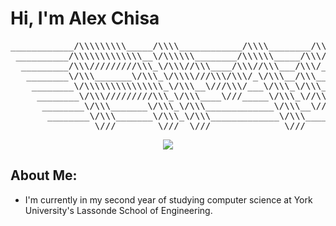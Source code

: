 # Hi, I'm Alex Chisa

<div align="center"><pre>
____________/\\\\\\\\\_____/\\\\____________/\\\\________/\\\\\\\\\________        
 __________/\\\\\\\\\\\\\__\/\\\\\\________/\\\\\\_____/\\\////////_________       
  _________/\\\/////////\\\_\/\\\//\\\____/\\\//\\\___/\\\/__________________      
   ________\/\\\_______\/\\\_\/\\\\///\\\/\\\/_\/\\\__/\\\____________________     
    ________\/\\\\\\\\\\\\\\\_\/\\\__\///\\\/___\/\\\_\/\\\____________________    
     ________\/\\\/////////\\\_\/\\\____\///_____\/\\\_\//\\\___________________   
      ________\/\\\_______\/\\\_\/\\\_____________\/\\\__\///\\\_________________  
       ________\/\\\_______\/\\\_\/\\\_____________\/\\\____\////\\\\\\\\\________ 
        ________\///________\///__\///______________\///________\/////////_________
</pre></div>

<p align="center">
  <a href="https://skillicons.dev">
    <img src="https://skillicons.dev/icons?i=js,java,c,python,bash,html,css,eclipse,vscode,anaconda,linux,raspberrypi"/>
  </a>
</p>

## About Me:
- I'm currently in my second year of studying computer science at York University's Lassonde School of Engineering.
<!-- Add more information later -->
